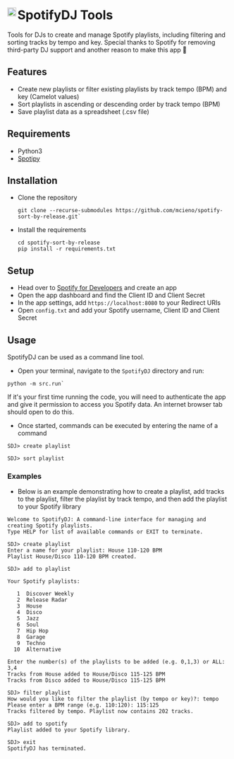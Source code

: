 # SpotifyDJ Tools <img src="https://upload.wikimedia.org/wikipedia/commons/1/19/Spotify_logo_without_text.svg" align="left" width="20" style="height: 20px; width: px;"/>
Tools for DJs to create and manage Spotify playlists, including filtering and sorting tracks by tempo and key. Special thanks to Spotify for removing third-party DJ support and another reason to make this app :clap:

## Features

- Create new playlists or filter existing playlists by track tempo (BPM) and key (Camelot values)
- Sort playlists in ascending or descending order by track tempo (BPM)
- Save playlist data as a spreadsheet (.csv file)

## Requirements

- Python3
- [Spotipy](https://spotipy.readthedocs.io/en/2.18.0/)

## Installation

- Clone the repository

  ```
  git clone --recurse-submodules https://github.com/mcieno/spotify-sort-by-release.git`

- Install the requirements

  ```
  cd spotify-sort-by-release
  pip install -r requirements.txt

## Setup

- Head over to [Spotify for Developers](https://developer.spotify.com/dashboard/applications) and create an app
- Open the app dashboard and find the Client ID and Client Secret
- In the app settings, add `https://localhost:8080` to your Redirect URIs
- Open `config.txt` and add your Spotify username, Client ID and Client Secret

## Usage

SpotifyDJ can be used as a command line tool.

- Open your terminal, navigate to the `SpotifyDJ` directory and run:

```
python -m src.run`
```

If it's your first time running the code, you will need to authenticate the app and give it permission to access you Spotify data. An internet browser tab should open to do this.
- Once started, commands can be executed by entering the name of a command

```
SDJ> create playlist
```
```
SDJ> sort playlist
```

### Examples

- Below is an example demonstrating how to create a playlist, add tracks to the playlist, filter the playlist by track tempo, and then add the playlist to your Spotify library

```
Welcome to SpotifyDJ: A command-line interface for managing and creating Spotify playlists.
Type HELP for list of available commands or EXIT to terminate.

SDJ> create playlist
Enter a name for your playlist: House 110-120 BPM
Playlist House/Disco 110-120 BPM created.

SDJ> add to playlist

Your Spotify playlists:

   1  Discover Weekly
   2  Release Radar
   3  House
   4  Disco
   5  Jazz
   6  Soul
   7  Hip Hop
   8  Garage
   9  Techno
  10  Alternative

Enter the number(s) of the playlists to be added (e.g. 0,1,3) or ALL: 3,4
Tracks from House added to House/Disco 115-125 BPM
Tracks from Disco added to House/Disco 115-125 BPM

SDJ> filter playlist
How would you like to filter the playlist (by tempo or key)?: tempo
Please enter a BPM range (e.g. 110:120): 115:125
Tracks filtered by tempo. Playlist now contains 202 tracks.

SDJ> add to spotify
Playlist added to your Spotify library.

SDJ> exit
SpotifyDJ has terminated.
```
